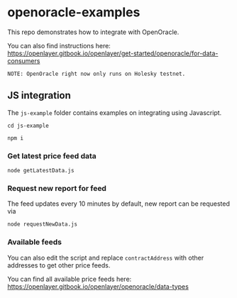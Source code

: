 # openoracle-examples
This repo demonstrates how to integrate with OpenOracle.

You can also find instructions here: https://openlayer.gitbook.io/openlayer/get-started/openoracle/for-data-consumers

`NOTE: OpenOracle right now only runs on Holesky testnet.`

## JS integration
The `js-example` folder contains examples on integrating using Javascript.

```
cd js-example
```

```
npm i
```

### Get latest price feed data
```
node getLatestData.js
```

### Request new report for feed
The feed updates every 10 minutes by default, new report can be requested via
```
node requestNewData.js
```

### Available feeds
You can also edit the script and replace `contractAddress` with other addresses to get other price feeds.

You can find all available price feeds here: https://openlayer.gitbook.io/openlayer/openoracle/data-types
